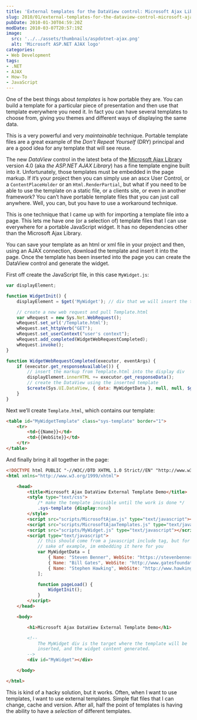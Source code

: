 ```yaml
---
title: 'External templates for the DataView control: Microsoft Ajax Library 4.0'
slug: 2010/01/external-templates-for-the-dataview-control-microsoft-ajax-library-4-0
pubDate: 2010-01-30T04:59:20Z
modDate: 2010-03-07T20:57:19Z
image:
  src: '../../assets/thumbnails/aspdotnet-ajax.png'
  alt: 'Microsoft ASP.NET AJAX logo'
categories:
- Web Development
tags:
- .NET
- AJAX
- How-To
- JavaScript
---
```


One of the best things about *templates* is how portable they are. You can build a template for a particular piece of presentation and then use that template everywhere you need it. In fact you can have several templates to choose from, giving you themes and different ways of displaying the same data.

This is a very powerful and very *maintainable* technique. Portable template files are a great example of the *Don’t Repeat Yourself* (DRY) principal and are a good idea for any template that will see reuse.

The new *DataView* control in the latest beta of the [Microsoft Ajax Library](http://www.asp.net/ajaxlibrary/) version 4.0 (aka *the ASP.NET AJAX Library*) has a fine template engine built into it. Unfortunately, those templates must be embedded in the page markup. If it’s your project then you can simply use an ascx User Control, or a `ContentPlaceHolder` or an `Html.RenderPartial`, but what if you need to be able to use the template on a static file, or a clients site, or even in another framework? You can’t have portable template files that you can just call anywhere. Well, you can, but you have to use a workaround technique.

This is one technique that I came up with for importing a template file into a page. This lets me have one (or a selection of) template files that I can use everywhere for a portable JavaScript widget. It has no dependencies other than the Microsoft Ajax Library.

You can save your template as an html or xml file in your project and then, using an AJAX connection, download the template and insert it into the page. Once the template has been inserted into the page you can create the DataView control and generate the widget.

First off create the JavaScript file, in this case `MyWidget.js`:

```javascript
var displayElement;

function WidgetInit() {
	displayElement = $get('MyWidget'); // div that we will insert the template into

	// create a new web request and pull Template.html
	var wRequest = new Sys.Net.WebRequest();
	wRequest.set_url('/Template.html');
	wRequest.set_httpVerb("GET");
	wRequest.set_userContext("user's context");
	wRequest.add_completed(WidgetWebRequestCompleted);
	wRequest.invoke();
}

function WidgetWebRequestCompleted(executor, eventArgs) {
	if (executor.get_responseAvailable()) {
		// insert the markup from Template.html into the display div
		displayElement.innerHTML += executor.get_responseData();
		// create the DataView using the inserted template
		$create(Sys.UI.DataView, { data: MyWidgetData }, null, null, $get("MyWidgetTemplate"));
	}
}
```

Next we’ll create `Template.html`, which contains our template:

```html
<table id="MyWidgetTemplate" class="sys-template" border="1">
	<tr>
		<td>{{Name}}</td>
		<td>{{WebSite}}</td>
	</tr>
</table>
```

And finally bring it all together in the page:

```html
<!DOCTYPE html PUBLIC "-//W3C//DTD XHTML 1.0 Strict//EN" "http://www.w3.org/TR/xhtml1/DTD/xhtml1-strict.dtd">
<html xmlns="http://www.w3.org/1999/xhtml">

	<head>
		<title>Microsoft Ajax DataView External Template Demo</title>
		<style type="text/css">
			/* make the template invisible until the work is done */
			.sys-template {display:none}
		</style>
		<script src="scripts/MicrosoftAjax.js" type="text/javascript"></script>
		<script src="scripts/MicrosoftAjaxTemplates.js" type="text/javascript"></script>
		<script src="scripts/MyWidget.js" type="text/javascript"></script>
		<script type="text/javascript">
			// this should come from a javascript include tag, but for the
			// sake of example, im embedding it here for you
			var MyWidgetData = [
				{ Name: "Steven Benner", WebSite: "https://stevenbenner.com/" },
				{ Name: "Bill Gates", WebSite: "http://www.gatesfoundation.org/" },
				{ Name: "Stephen Hawking", WebSite: "http://www.hawking.org.uk/" }
			];

			function pageLoad() {
				WidgetInit();
			}
		</script>
	</head>

	<body>

		<h1>Microsoft Ajax DataView External Template Demo</h1>

		<!--
			The MyWidget div is the target where the template will be
			inserted, and the widget content generated.
		-->
		<div id="MyWidget"></div>

	</body>

</html>
```

This is kind of a hacky solution, but it works. Often, when I want to use templates, I want to use external templates. Simple flat files that I can change, cache and version. After all, half the point of templates is having the ability to have a *selection* of different templates.
